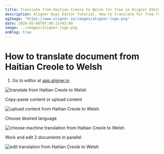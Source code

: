 ```yaml
---
title: Translate from Haitian Creole to Welsh for free in Aligner Editor
description: Aligner Dual Editor Tutorial. How to translate for free from Haitian Creole to Welsh. Aligner is multilingual document management platform. 
ogImage: "https://www.aligner.io/images/aligner-logo.png"
date: 2020-05-06T07:09:21+03:00
image: ../images/aligner-logo.png
onBlog: true
---
```


# How to translate document from Haitian Creole to Welsh

1. Go to editor at [app.aligner.io](https://app.aligner.io "Aligner App web page")

![translate from Haitian Creole to Welsh](../aligner-blank-editor.png "translate from Haitian Creole to Welsh")

Copy-paste content or upload content

![upload content from Haitian Creole to Welsh](../aligner-uploaded-document.png "upload content from Haitian Creole to Welsh")

Choose desired language

![choose machine translation from Haitian Creole to Welsh](../aligner-language-dropdown.png "choose machine translation from Haitian Creole to Welsh")

Work and edit 2 documents in parallel

![edit translation from Haitian Creole to Welsh](../aligner-double-sitded-editor.png "edit translation from Haitian Creole to Welsh")

